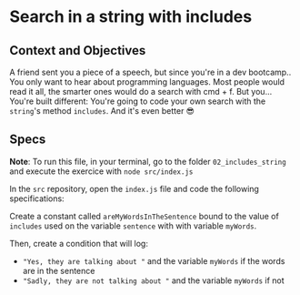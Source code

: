 # Search in a string with includes

## Context and Objectives

A friend sent you a piece of a speech, but since you're in a dev bootcamp.. You only want to hear about programming languages.
Most people would read it all, the smarter ones would do a search with cmd + f. But you... You're built different: You're going to code your own search with the `string`'s method `includes`. And it's even better 😎

## Specs

**Note**: To run this file, in your terminal, go to the folder `02_includes_string` and execute the exercice with `node src/index.js`

In the `src` repository, open the `index.js` file and code the following specifications:

Create a constant called `areMyWordsInTheSentence` bound to the value of `includes` used on the variable `sentence` with with variable `myWords`.

Then, create a condition that will log:

- `"Yes, they are talking about "` and the variable `myWords` if the words are in the sentence
- `"Sadly, they are not talking about "` and the variable `myWords` if not
